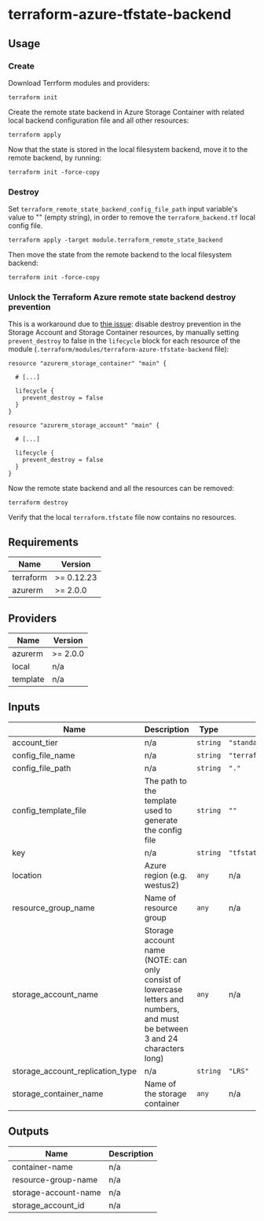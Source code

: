 # terraform-azure-tfstate-backend 

## Usage

### Create

Download Terrform modules and providers:

```
terraform init
```

Create the remote state backend in Azure Storage Container with related local backend configuration file and all other resources:

```
terraform apply
```

Now that the state is stored in the local filesystem backend, move it to the remote backend, by running:

```
terraform init -force-copy
```

### Destroy

Set `terraform_remote_state_backend_config_file_path` input variable's value to "" (empty string), in order to remove the `terraform_backend.tf` local config file.

```
terraform apply -target module.terraform_remote_state_backend
```

Then move the state from the remote backend to the local filesystem backend:

```
terraform init -force-copy
```

### Unlock the Terraform Azure remote state backend destroy prevention

This is a workaround due to [thie issue](https://github.com/hashicorp/terraform/issues/22544): disable destroy prevention in the Storage Account and Storage Container resources, by manually setting `prevent_destroy` to false in the `lifecycle` block for each resource of the module (`.terraform/modules/terraform-azure-tfstate-backend` file):

```
resource "azurerm_storage_container" "main" {

  # [...]

  lifecycle {
    prevent_destroy = false
  }
}

resource "azurerm_storage_account" "main" {

  # [...]

  lifecycle {
    prevent_destroy = false
  }
}
```

Now the remote state backend and all the resources can be removed:

```
terraform destroy
```

Verify that the local `terraform.tfstate` file now contains no resources.

## Requirements

| Name | Version |
|------|---------|
| terraform | >= 0.12.23 |
| azurerm | >= 2.0.0 |

## Providers

| Name | Version |
|------|---------|
| azurerm | >= 2.0.0 |
| local | n/a |
| template | n/a |

## Inputs

| Name | Description | Type | Default | Required |
|------|-------------|------|---------|:--------:|
| account\_tier | n/a | `string` | `"standard"` | no |
| config\_file\_name | n/a | `string` | `"terraform_backend.tf"` | no |
| config\_file\_path | n/a | `string` | `"."` | no |
| config\_template\_file | The path to the template used to generate the config file | `string` | `""` | no |
| key | n/a | `string` | `"tfstate"` | no |
| location | Azure region (e.g. westus2) | `any` | n/a | yes |
| resource\_group\_name | Name of resource group | `any` | n/a | yes |
| storage\_account\_name | Storage account name (NOTE: can only consist of lowercase letters and numbers, and must be between 3 and 24 characters long) | `any` | n/a | yes |
| storage\_account\_replication\_type | n/a | `string` | `"LRS"` | no |
| storage\_container\_name | Name of the storage container | `any` | n/a | yes |

## Outputs

| Name | Description |
|------|-------------|
| container-name | n/a |
| resource-group-name | n/a |
| storage-account-name | n/a |
| storage\_account\_id | n/a |

